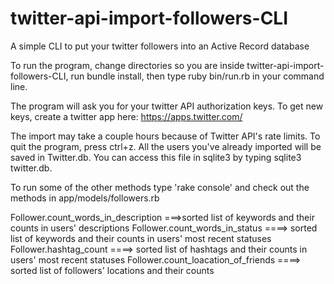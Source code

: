 # twitter-api-import-followers-CLI
A simple CLI to put your twitter followers into an Active Record database 

To run the program, change directories so you are inside twitter-api-import-followers-CLI, run bundle install,
then type ruby bin/run.rb in your command line. 

The program will ask you for your twitter API authorization keys. 
To get new keys, create a twitter app here: https://apps.twitter.com/

The import may take a couple hours because of Twitter API's rate limits. 
To quit the program, press ctrl+z. All the users you've already imported will be saved in Twitter.db. 
You can access this file in sqlite3 by typing sqlite3 twitter.db. 

To run some of the other methods type 'rake console' and check out the methods in app/models/followers.rb 

Follower.count_words_in_description ===>sorted list of keywords and their counts in users' descriptions
Follower.count_words_in_status ====> sorted list of keywords and their counts in users' most recent statuses
Follower.hashtag_count ====> sorted list of hashtags and their counts in users' most recent statuses 
Follower.count_loacation_of_friends ====> sorted list of followers' locations and their counts 
